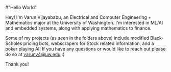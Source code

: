 #"Hello World"

Hey! I'm Varun Vijayababu, an Electrical and Computer Engineering + Mathematics major at the University of Washington. I'm interested in ML/AI and embedded systems,
along with applying mathematics to finance.

Some of my projects (as seen in the folders above) include modified Black-Scholes pricing bots, webscrapers for Stock related information, and a poker playing AI! If you
have any questions or would like to reach out please do so at varunv4@uw.edu :)

Thank you!

